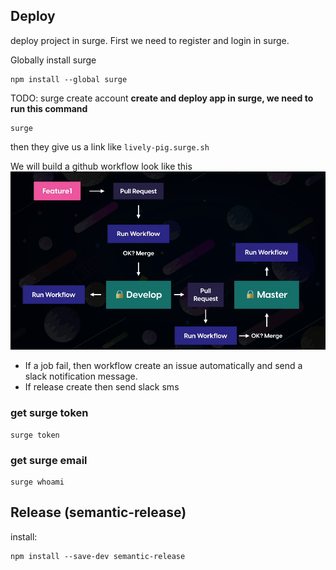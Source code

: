 ## Deploy

deploy project in surge. First we need to register and login in surge.

Globally install surge

```
npm install --global surge
```

TODO: surge create account
**create and deploy app in surge, we need to run this command**

```
surge
```

then they give us a link like `lively-pig.surge.sh`

We will build a github workflow look like this
![workflow](./workflow.png)

- If a job fail, then workflow create an issue automatically and send a slack notification message.
- If release create then send slack sms

### get surge token

```
surge token
```

### get surge email

```
surge whoami
```

## Release (semantic-release)

install:

```
npm install --save-dev semantic-release
```
